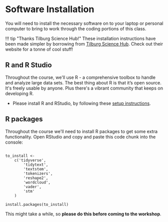 # Software Installation

You will need to install the necessary software on to your laptop or personal computer to bring to work through the coding portions of this class.

!!! tip "Thanks Tilburg Science Hub!"
    These installation instructions have been made simpler by borrowing from [Tilburg Science Hub](https://tilburgsciencehub.com/).
    Check out their website for a tonne of cool stuff!

## R and R Studio

Throughout the course, we'll use R - a comprehensive toolbox to handle and analyze large data sets. 
The best thing about R is that it’s open source. 
It's freely usable by anyone. 
Plus there's a vibrant community that keeps on developing R. 

* Please install R and RStudio, by following these [setup instructions](http://tilburgsciencehub.com/get/r/).

<!-- Some OS specific extras: -->

<!---
* **Mac Users** 
    * Non M1 (older): Install the [Rtoolchain](https://github.com/rmacoslib/r-macos-rtools#installer-package-for-macos-r-toolchain-). This will automatically take care of several steps like installing Xcode, etc.  
    * M1 (newer): While the new M1 chips offer incredible performance, unfortunately they require several finicky steps to play nicely with
		some of the other tools that we might adopt. Please install Xcode by opening your Terminal and running `xcode-select --install`.
* **Windows Users**
    * Also install [Rtools](https://cran.r-project.org/bin/windows/Rtools/).

---> 

## R packages 

Throughout the course we'll need to install R packages to get some extra functionality.
Open RStudio and copy and paste this code chunk into the console:

```{r}

to_install <-
    c('tidyverse', 
        'tidytext',  
        'textstem',  
        'tokenizers', 
        'reshape2', 
        'wordcloud', 
        'vader',
        'stm'
    )

install.packages(to_install)
```

This might take a while, so **please do this before coming to the workshop**.